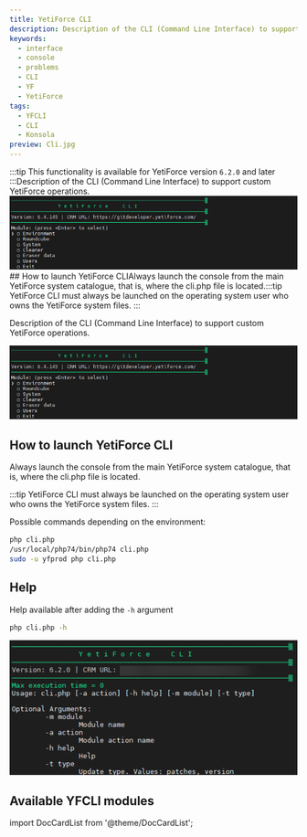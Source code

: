 ```yaml
---
title: YetiForce CLI
description: Description of the CLI (Command Line Interface) to support custom YetiForce operations
keywords:
  - interface
  - console
  - problems
  - CLI
  - YF
  - YetiForce
tags:
  - YFCLI
  - CLI
  - Konsola
preview: Cli.jpg
---
```


:::tip This functionality is available for YetiForce version `6.2.0` and later
:::Description of the CLI (Command Line Interface) to support custom YetiForce operations.![Eraser CLI](Cli.jpg)## How to launch YetiForce CLIAlways launch the console from the main YetiForce system catalogue, that is, where the cli.php file is located.:::tip
YetiForce CLI must always be launched on the operating system user who owns the YetiForce system files.
:::

Description of the CLI (Command Line Interface) to support custom YetiForce operations.

![Eraser CLI](Cli.jpg)

## How to launch YetiForce CLI

Always launch the console from the main YetiForce system catalogue, that is, where the cli.php file is located.

:::tip
YetiForce CLI must always be launched on the operating system user who owns the YetiForce system files.
:::

Possible commands depending on the environment:

```bash
php cli.php
/usr/local/php74/bin/php74 cli.php
sudo -u yfprod php cli.php
```

## Help

Help available after adding the `-h` argument

```bash
php cli.php -h
```

![Help CLI](Help.png)

## Available YFCLI modules

import DocCardList from '@theme/DocCardList';

<DocCardList />
